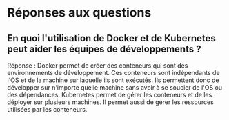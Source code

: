 # Réponses aux questions

## En quoi l'utilisation de Docker et de Kubernetes peut aider les équipes de développements ?
Réponse : Docker permet de créer des conteneurs qui sont des environnements de développement. Ces conteneurs sont indépendants de l'OS et de la machine sur laquelle ils sont exécutés. Ils permettent donc de développer sur n'importe quelle machine sans avoir à se soucier de l'OS ou des dépendances. Kubernetes permet de gérer les conteneurs et de les déployer sur plusieurs machines. Il permet aussi de gérer les ressources utilisées par les conteneurs.


 
